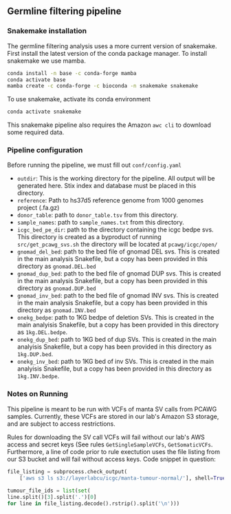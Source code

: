 ## Germline filtering pipeline
### Snakemake installation
The germline filtering analysis uses a more current version of snakemake. 
First install the latest version of the conda package manager.  To install snakemake we use mamba.

```bash
conda install -n base -c conda-forge mamba
conda activate base
mamba create -c conda-forge -c bioconda -n snakemake snakemake
```

To use snakemake, activate its conda environment

```bash
conda activate snakemake
```

This snakemake pipeline also requires the Amazon `awc cli` to download some required data.

### Pipeline configuration
Before running the pipeline, we must fill out `conf/config.yaml`

* `outdir`: This is the working directory for the pipeline.  All output will be generated here.  Stix index and database must be placed in this directory.
* `reference`: Path to hs37d5 reference genome from 1000 genomes project (.fa.gz)
* `donor_table`: path to `donor_table.tsv` from this directory.
* `sample_names`: path to `sample_names.txt` from this directory.
* `icgc_bed_pe_dir`: path to the directory containing the icgc bedpe svs.  This directory is created as a byproduct of running `src/get_pcawg_svs.sh` the directory will be located at `pcawg/icgc/open/`
* `gnomad_del_bed`: path to the bed file of gnomad DEL svs. This is created in the main analysis Snakefile, but a copy has been provided in this directory as `gnomad.DEL.bed`
* `gnomad_dup_bed`: path to the bed file of gnomad DUP svs. This is created in the main analysis Snakefile, but a copy has been provided in this directory as `gnomad.DUP.bed`
* `gnomad_inv_bed`: path to the bed file of gnomad INV svs. This is created in the main analysis Snakefile, but a copy has been provided in this directory as `gnomad.INV.bed`
* `onekg_bedpe`: path to 1KG bedpe of deletion SVs. This is created in the main analyisis Snakefile, but a copy has been provided in this directory as `1kg.DEL.bedpe`.
* `onekg_dup_bed`: path to 1KG bed of dup SVs. This is created in the main analyisis Snakefile, but a copy has been provided in this directory as `1kg.DUP.bed`.
* `onekg_inv_bed`: path to 1KG bed of inv SVs. This is created in the main analyisis Snakefile, but a copy has been provided in this directory as `1kg.INV.bedpe`.

### Notes on Running
This pipeline is meant to be run with VCFs of manta SV calls from PCAWG samples.  Currently, these VCFs are stored in our lab's Amazon S3 storage, and are subject to access restrictions.

Rules for downloading the SV call VCFs will fail without our lab's AWS access and secret keys (See rules `GetSingleSampleVCFs`, `GetSomaticVCFs`.  Furthermore, a line of code prior to rule exectution uses the file listing from our S3 bucket and will fail without access keys.  Code snippet in question:
```python
file_listing = subprocess.check_output(
    ['aws s3 ls s3://layerlabcu/icgc/manta-tumour-normal/'], shell=True,)
    
tumour_file_ids = list(set(
line.split()[3].split('.')[0]                                                                                                                      
for line in file_listing.decode().rstrip().split('\n')))
```
